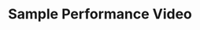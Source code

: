 ---
title: "Sample Performance Video"
description: "Sample video description"
video: "/videos/band.mp4"
thumbnail: ""
order: 1
featured: true
---